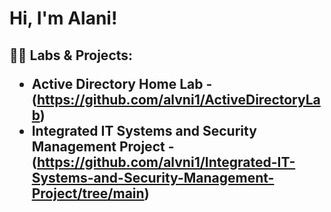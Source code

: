 <h1>Hi, I'm Alani! 

<h2>👨‍💻 Labs & Projects:

- <b>Active Directory Home Lab</b>
  -(https://github.com/alvni1/ActiveDirectoryLab)
- <b>Integrated IT Systems and Security Management Project 
  -(https://github.com/alvni1/Integrated-IT-Systems-and-Security-Management-Project/tree/main)
  
  


<!--
**joshmadakor1/joshmadakor1** is a ✨ _special_ ✨ repository because its `README.md` (this file) appears on your GitHub profile
Here are some ideas to get you started:

- 🔭 I’m currently working on ...
- 🌱 I’m currently learning ...
- 👯 I’m looking to collaborate on ...
- 🤔 I’m looking for help with ...
- 💬 Ask me about ...
- 📫 How to reach me: ...
- 😄 Pronouns: ...
- ⚡ Fun fact: ...
-->
